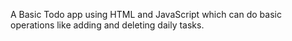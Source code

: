 A Basic Todo app using HTML and JavaScript which can do basic operations like adding and deleting daily tasks.
